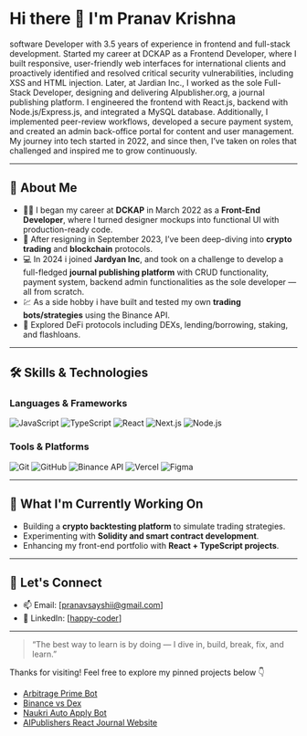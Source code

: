 # Hi there 👋 I'm Pranav Krishna

software Developer with 3.5 years of experience in frontend and full-stack development.
Started my career at DCKAP as a Frontend Developer, where I built responsive, user-friendly web interfaces for international clients and proactively identified and resolved critical security vulnerabilities, including XSS and HTML injection. Later, at Jardian Inc., I worked as the sole Full-Stack Developer, designing and delivering AIpublisher.org, a journal publishing platform. I engineered the frontend with React.js, backend with Node.js/Express.js, and integrated a MySQL database. Additionally, I implemented peer-review workflows, developed a secure payment system, and created an admin back-office portal for content and user management. My journey into tech started in 2022, and since then, I’ve taken on roles that challenged and inspired me to grow continuously.

---

## 🚀 About Me

- 🧑‍🎓 I began my career at **DCKAP** in March 2022 as a **Front-End Developer**, where I turned designer mockups into functional UI with production-ready code.
- 🧪 After resigning in September 2023, I’ve been deep-diving into **crypto trading** and **blockchain** protocols.
- 💻 In 2024 i joined **Jardyan Inc**, and took on a challenge to develop a full-fledged **journal publishing platform** with CRUD functionality, payment system, backend admin functionalities as the sole developer — all from scratch.
- 💹 As a side hobby i have built and tested my own **trading bots/strategies** using the Binance API.
- 📜 Explored DeFi protocols including DEXs, lending/borrowing, staking, and flashloans.

---

## 🛠️ Skills & Technologies

### Languages & Frameworks
![JavaScript](https://img.shields.io/badge/-JavaScript-F7DF1E?logo=javascript&logoColor=black)
![TypeScript](https://img.shields.io/badge/-TypeScript-3178C6?logo=typescript&logoColor=white)
![React](https://img.shields.io/badge/-React-61DAFB?logo=react&logoColor=black)
![Next.js](https://img.shields.io/badge/-Next.js-000000?logo=nextdotjs)
![Node.js](https://img.shields.io/badge/-Node.js-339933?logo=node.js&logoColor=white)

### Tools & Platforms
![Git](https://img.shields.io/badge/-Git-F05032?logo=git&logoColor=white)
![GitHub](https://img.shields.io/badge/-GitHub-181717?logo=github)
![Binance API](https://img.shields.io/badge/-Binance-yellow?logo=binance&logoColor=black)
![Vercel](https://img.shields.io/badge/-Vercel-000000?logo=vercel&logoColor=white)
![Figma](https://img.shields.io/badge/-Figma-F24E1E?logo=figma&logoColor=white)

---

## 📌 What I'm Currently Working On

- Building a **crypto backtesting platform** to simulate trading strategies.
- Experimenting with **Solidity and smart contract development**.
- Enhancing my front-end portfolio with **React + TypeScript projects**.

---

## 🔗 Let's Connect

- 📫 Email: [pranavsayshii@gmail.com]
- 💼 LinkedIn: [[happy-coder](https://www.linkedin.com/in/happy-coder/)]

---

> “The best way to learn is by doing — I dive in, build, break, fix, and learn.”

Thanks for visiting! Feel free to explore my pinned projects below 👇

- [Arbitrage Prime Bot](https://github.com/visionEye0/ARBITRAGE_PRIME_BOT)
- [Binance vs Dex](https://github.com/visionEye0/Binance_VS_all_dex)
- [Naukri Auto Apply Bot](https://github.com/visionEye0/Naukri-Auto-Apply-Bot)
- [AIPublishers React Journal Website](https://aipublisher.org/)
